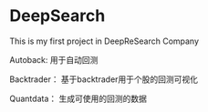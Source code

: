 # DeepSearch
This is my first project  in DeepReSearch Company



Autoback:
用于自动回测

Backtrader：
基于backtrader用于个股的回测可视化

Quantdata：
生成可使用的回测的数据

